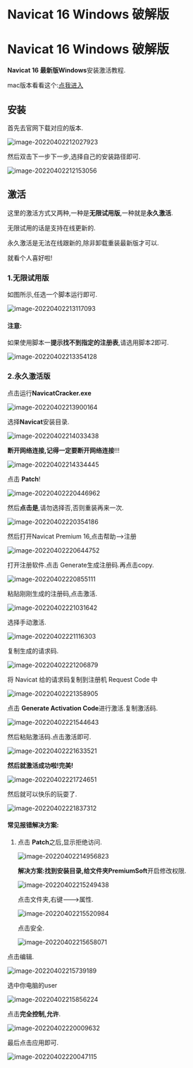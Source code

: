 # Navicat 16 Windows 破解版

# Navicat 16 Windows 破解版

**Navicat 16 最新版Windows**安装激活教程.

mac版本看看这个:[点我进入](https://mp.weixin.qq.com/s?__biz=Mzg3ODA5ODY3MQ==&mid=2247497076&idx=1&sn=52851bd9990b83da233259234b4eb30e&chksm=cf1a54f4f86ddde2de2efb7fc744493f367991bdf50a053fa512d81bb3e54d75d3de47f36148&token=269355834&lang=zh_CN#rd)

## 安装

首先去官网下载对应的版本.

![image-20220402212027923](https://billy.taoxiaoxin.club//img/202204022120003.png)

然后双击下一步下一步,选择自己的安装路径即可.

![image-20220402212153056](https://billy.taoxiaoxin.club//img/202204022121112.png)

## 激活

这里的激活方式又两种,一种是**无限试用版**,一种就是**永久激活**.

无限试用的话是支持在线更新的.

永久激活是无法在线跟新的,除非卸载重装最新版才可以.

就看个人喜好啦!

### 1.无限试用版

如图所示,任选一个脚本运行即可.

![image-20220402213117093](https://billy.taoxiaoxin.club//img/202204022131188.png)

#### 注意:

如果使用脚本一**提示找不到指定的注册表**,请选用脚本2即可.

![image-20220402213354128](https://billy.taoxiaoxin.club//img/202204022133299.png)

### 2.永久激活版

点击运行**NavicatCracker.exe**

![image-20220402213900164](https://billy.taoxiaoxin.club//img/202204022139210.png)

选择**Navicat**安装目录.

![image-20220402214033438](https://billy.taoxiaoxin.club//img/202204022140519.png)

**断开网络连接,记得一定要断开网络连接**!!!

![image-20220402214334445](C:/Users/ThinkPad/AppData/Roaming/Typora/typora-user-images/image-20220402214334445.png)

点击 **Patch**!

![image-20220402220446962](https://billy.taoxiaoxin.club//img/202204022219898.png)

然后**点击是**,请勿选择否,否则重装再来一次.

![image-20220402220354186](https://billy.taoxiaoxin.club//img/202204022219440.png)

然后打开Navicat Premium 16,点击帮助-->注册

![image-20220402220644752](https://billy.taoxiaoxin.club//img/202204022220363.png)

打开注册软件.点击 Generate生成注册码.再点击copy.

![image-20220402220855111](https://billy.taoxiaoxin.club//img/202204022220370.png)

粘贴刚刚生成的注册码,点击激活.

![image-20220402221031642](https://billy.taoxiaoxin.club//img/202204022220190.png)

选择手动激活.

![image-20220402221116303](https://billy.taoxiaoxin.club//img/202204022220522.png)

复制生成的请求码.

![image-20220402221206879](https://billy.taoxiaoxin.club//img/202204022220118.png)

将 Navicat 给的请求码复制到注册机 Request Code 中

![image-20220402221358905](https://billy.taoxiaoxin.club//img/202204022220679.png)

点击 **Generate Activation Code**进行激活.复制激活码.

![image-20220402221544643](https://billy.taoxiaoxin.club//img/202204022220560.png)

然后粘贴激活码.点击激活即可.

![image-20220402221633521](https://billy.taoxiaoxin.club//img/202204022220841.png)

**然后就激活成功啦!完美!**

![image-20220402221724651](https://billy.taoxiaoxin.club//img/202204022220433.png)

然后就可以快乐的玩耍了.

![image-20220402221837312](https://billy.taoxiaoxin.club//img/202204022220337.png)

#### 常见报错解决方案:

1. 点击 **Patch**之后,显示拒绝访问.

   

   ![image-20220402214956823](https://billy.taoxiaoxin.club//img/202204022222342.png)

   **解决方案:**找到安装目录,给文件夹**PremiumSoft**开启修改权限.

   ![image-20220402215249438](https://billy.taoxiaoxin.club//img/202204022225576.png)

   点击文件夹,右键--->属性.

   ![image-20220402215520984](https://billy.taoxiaoxin.club//img/202204022224077.png)

   

   点击安全.

   ![image-20220402215658071](https://billy.taoxiaoxin.club//img/202204022223961.png)

点击编辑.

![image-20220402215739189](https://billy.taoxiaoxin.club//img/202204022219937.png)

选中你电脑的user

![image-20220402215856224](https://billy.taoxiaoxin.club//img/202204022219433.png)

点击**完全控制,允许**.

![image-20220402220009632](https://billy.taoxiaoxin.club//img/202204022219842.png)

最后点击应用即可.

![image-20220402220047115](https://billy.taoxiaoxin.club//img/202204022219926.png)


